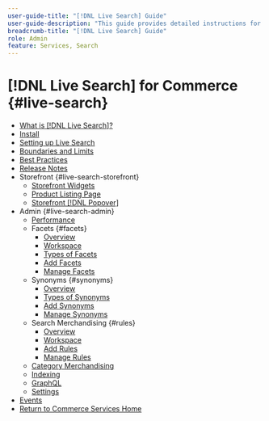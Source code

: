 ```yaml
---
user-guide-title: "[!DNL Live Search] Guide"
user-guide-description: "This guide provides detailed instructions for using [!DNL Live Search] from Adobe Commerce."
breadcrumb-title: "[!DNL Live Search] Guide"
role: Admin
feature: Services, Search
---
```

# [!DNL Live Search] for Commerce {#live-search}

- [What is [!DNL Live Search]?](overview.md)
- [Install](install.md)
- [Setting up Live Search](workspace.md)
- [Boundaries and Limits](boundaries-limits.md)
- [Best Practices](best-practice.md)
- [Release Notes](release-notes.md)
- Storefront {#live-search-storefront}
   - [Storefront Widgets](storefront-widgets.md)
   - [Product Listing Page](plp-styling.md)
   - [Storefront [!DNL Popover]](storefront-popover.md)
- Admin {#live-search-admin}
   - [Performance](performance.md)
   - Facets {#facets}
      - [Overview](facets.md)
      - [Workspace](faceting-workspace.md)
      - [Types of Facets](facets-type.md)
      - [Add Facets](facets-add.md)
      - [Manage Facets](facets-manage.md)
   - Synonyms {#synonyms}
      - [Overview](synonyms.md)
      - [Types of Synonyms](synonyms-type.md)
      - [Add Synonyms](synonyms-add.md)
      - [Manage Synonyms](synonyms-manage.md)
   - Search Merchandising {#rules}
      - [Overview](rules.md)
      - [Workspace](rules-workspace.md)
      - [Add Rules](rules-add.md)
      - [Manage Rules](rules-manage.md)
   - [Category Merchandising](category-merch.md)
   - [Indexing](indexing.md)
   - [GraphQL](graphql.md)
   - [Settings](settings.md)
- [Events](events.md)
- [Return to Commerce Services Home](https://experienceleague.adobe.com/docs/commerce/user-guides/home.html)
